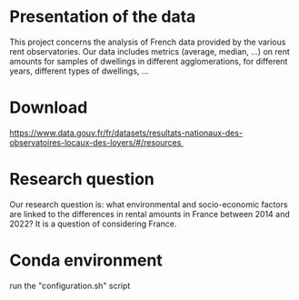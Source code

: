 # Presentation of the data
This project concerns the analysis of French data provided by the various rent observatories. Our data includes metrics (average, median, ...) on rent amounts for samples of dwellings in different agglomerations, for different years, different types of dwellings, ...

# Download 
https://www.data.gouv.fr/fr/datasets/resultats-nationaux-des-observatoires-locaux-des-loyers/#/resources 

# Research question
Our research question is: what environmental and socio-economic factors are linked to the differences in rental amounts in France between 2014 and 2022? It is a question of considering France.

# Conda environment 
run the "configuration.sh" script
